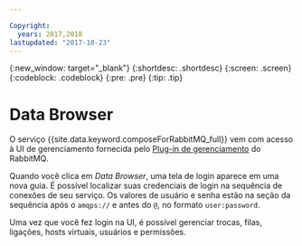 ```yaml
---

Copyright:
  years: 2017,2018
lastupdated: "2017-10-23"
---
```


{:new_window: target="_blank"}
{:shortdesc: .shortdesc}
{:screen: .screen}
{:codeblock: .codeblock}
{:pre: .pre}
{:tip: .tip}

# Data Browser

O serviço {{site.data.keyword.composeForRabbitMQ_full}} vem com acesso à UI de gerenciamento fornecida pelo [Plug-in de gerenciamento](https://www.rabbitmq.com/management.html) do RabbitMQ.

Quando você clica em _Data Browser_, uma tela de login aparece em uma nova guia. É possível localizar suas credenciais de login na sequência de conexões de seu serviço. Os valores de usuário e senha estão na seção da sequência após o `amqps://` e antes do `@`, no formato `user:password`.

Uma vez que você fez login na UI, é possível gerenciar trocas, filas, ligações, hosts virtuais, usuários e permissões. 
